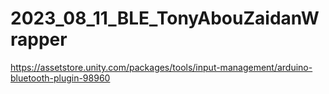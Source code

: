 # 2023_08_11_BLE_TonyAbouZaidanWrapper
https://assetstore.unity.com/packages/tools/input-management/arduino-bluetooth-plugin-98960
